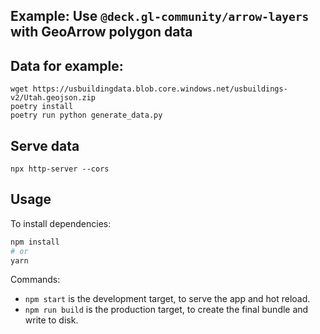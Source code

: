 ## Example: Use `@deck.gl-community/arrow-layers` with GeoArrow polygon data

## Data for example:

```
wget https://usbuildingdata.blob.core.windows.net/usbuildings-v2/Utah.geojson.zip
poetry install
poetry run python generate_data.py
```

## Serve data

```
npx http-server --cors
```

## Usage

To install dependencies:

```bash
npm install
# or
yarn
```

Commands:

* `npm start` is the development target, to serve the app and hot reload.
* `npm run build` is the production target, to create the final bundle and write to disk.
